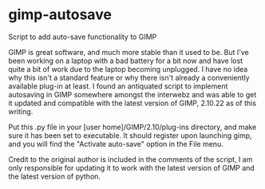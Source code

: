 # gimp-autosave
Script to add auto-save functionality to GIMP

GIMP is great software, and much more stable than it used to be.   But I've been working on a laptop with a bad battery for a bit now and have lost quite a bit of work due to the laptop becoming unplugged.   I have no idea why this isn't a standard feature or why there isn't already a conveniently available plug-in at least. I found an antiquated script to implement autosaving in GIMP somewhere amongst the interwebz and was able to get it updated and compatible with the latest version of GIMP, 2.10.22 as of this writing.

Put this .py file in your [user home]/GIMP/2.10/plug-ins directory, and make sure it has been set to executable.   It should register upon launching gimp, and you will find the "Activate auto-save" option in the File menu.

Credit to the original author is included in the comments of the script, I am only responsible for updating it to work with the latest version of GIMP and the latest version of python.
